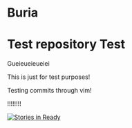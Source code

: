 # Buria
Test repository
Test
=======
Gueieueieueiei

This is just for test purposes!

Testing commits through vim!

!!!!!!!!


[![Stories in Ready](https://badge.waffle.io/sergioburia-luizalabs/buria.svg?label=ready&title=Ready)](http://waffle.io/sergioburia-luizalabs/buria)
